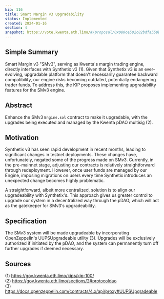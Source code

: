 ```yaml
---
kip: 116
title: Smart Margin v3 Upgradability
status: Implemented
created: 2024-01-16
section: 4
snapshot: https://vote.kwenta.eth.limo/#/proposal/0x080ce582c82bdfa558b2b7b8e933df854f1a873df5c94935ec17c3595d22d6b8
---
```


## Simple Summary

Smart Margin v3 "SMv3", serving as Kwenta's margin trading engine, directly interfaces with Synthetix v3 (1). Given that Synthetix v3 is an ever-evolving, upgradable platform that doesn't necessarily guarantee backward compatibility, our engine risks becoming outdated, potentially endangering trader funds. To address this, the KIP proposes implementing upgradability features for the SMv3 engine.

## Abstract

Enhance the SMv3 `Engine.sol` contract to make it upgradable, with the upgrades being executed and managed by the Kwenta pDAO multisig (2).

## Motivation

Synthetix v3 has seen rapid development in recent months, leading to significant changes in testnet deployments. These changes have, unfortunately, negated some of the progress made on SMv3. Currently, in the pre-mainnet stage, adjusting our contracts is relatively straightforward through redeployment. However, once user funds are managed by our Engine, imposing migrations on users every time Synthetix introduces an unexpected change becomes highly problematic.

A straightforward, albeit more centralized, solution is to align our upgradeability with Synthetix's. This approach gives us greater control to upgrade our system in a decentralized way through the pDAO, which will act as the gatekeeper for SMv3's upgradeability.

## Specification

The SMv3 system will be made upgradeable by incorporating OpenZeppelin's UUPSUpgradeable utility (3). Upgrades will be exclusively authorized if initiated by the pDAO, and the system can permanently turn off further upgrades if deemed necessary.

## Sources

(1) https://gov.kwenta.eth.limo/kips/kip-100/ <br>
(2) https://gov.kwenta.eth.limo/sections/2#protocoldao <br>
(3) https://docs.openzeppelin.com/contracts/4.x/api/proxy#UUPSUpgradeable <br>
